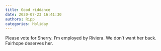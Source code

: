 ```yaml
---
title: Good riddance
date: 2020-07-23 16:41:30
authors: Ripp
categories: Holiday
---
```


 Please vote for Sherry. I’m employed by Riviera. We don’t want her back. Fairhope deserves her.